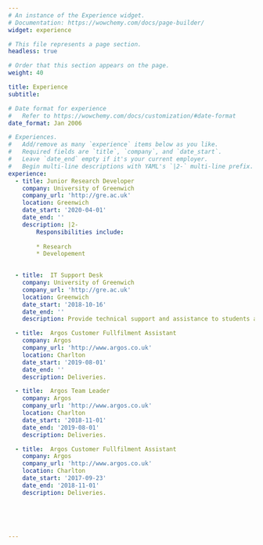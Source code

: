 ```yaml
---
# An instance of the Experience widget.
# Documentation: https://wowchemy.com/docs/page-builder/
widget: experience

# This file represents a page section.
headless: true

# Order that this section appears on the page.
weight: 40

title: Experience
subtitle:

# Date format for experience
#   Refer to https://wowchemy.com/docs/customization/#date-format
date_format: Jan 2006

# Experiences.
#   Add/remove as many `experience` items below as you like.
#   Required fields are `title`, `company`, and `date_start`.
#   Leave `date_end` empty if it's your current employer.
#   Begin multi-line descriptions with YAML's `|2-` multi-line prefix.
experience: 
  - title: Junior Research Developer
    company: University of Greenwich
    company_url: 'http://gre.ac.uk'
    location: Greenwich
    date_start: '2020-04-01'
    date_end: ''
    description: |2-
        Responsibilities include:
        
        * Research 
        * Developement

        
  - title:  IT Support Desk
    company: University of Greenwich
    company_url: 'http://gre.ac.uk'
    location: Greenwich
    date_start: '2018-10-16'
    date_end: ''
    description: Provide technical support and assistance to students and staff.

  - title:  Argos Customer Fullfilment Assistant
    company: Argos
    company_url: 'http://www.argos.co.uk'
    location: Charlton
    date_start: '2019-08-01'
    date_end: ''
    description: Deliveries.

  - title:  Argos Team Leader
    company: Argos
    company_url: 'http://www.argos.co.uk'
    location: Charlton
    date_start: '2018-11-01'
    date_end: '2019-08-01'
    description: Deliveries.	

  - title:  Argos Customer Fullfilment Assistant
    company: Argos
    company_url: 'http://www.argos.co.uk'
    location: Charlton
    date_start: '2017-09-23'
    date_end: '2018-11-01'
    description: Deliveries.	
	
	
	
	
	
---
```


